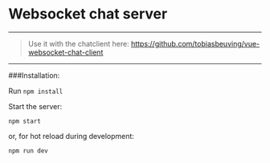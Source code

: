 # Websocket chat server

---
> Use it with the chatclient here: https://github.com/tobiasbeuving/vue-websocket-chat-client
---
 
###Installation:

Run ```npm install``` 

Start the server: 
~~~
npm start
~~~
or, for hot reload during development:
~~~
npm run dev
~~~


